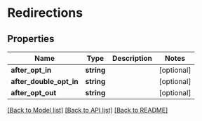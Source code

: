 # Redirections

## Properties
Name | Type | Description | Notes
------------ | ------------- | ------------- | -------------
**after_opt_in** | **string** |  | [optional] 
**after_double_opt_in** | **string** |  | [optional] 
**after_opt_out** | **string** |  | [optional] 

[[Back to Model list]](../../README.md#documentation-for-models) [[Back to API list]](../../README.md#documentation-for-api-endpoints) [[Back to README]](../../README.md)

